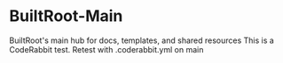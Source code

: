 # BuiltRoot-Main
BuiltRoot's main hub for docs, templates, and shared resources
This is a CodeRabbit test.
Retest with .coderabbit.yml on main
